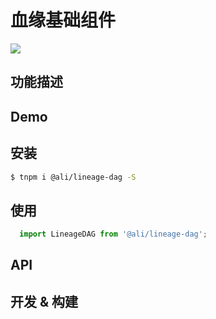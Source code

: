 # 血缘基础组件
![](https://duing.alibaba-inc.com/img/label?keyBgColor=f66901&key=Project&value=DataQ)

## 功能描述
<!-- 这里写一段简单的描述，写一下你的组件/物料功能 -->    

    
## Demo
<!-- Demo为可选项，放riddle或一张图片 -->

    
## 安装
```bash
$ tnpm i @ali/lineage-dag -S
```

    
## 使用
<!-- 简单代码介绍如何写代码 -->
```jsx
  import LineageDAG from '@ali/lineage-dag';
```


## API
<!-- 一张表格介绍你的Props属性 -->


## 开发 & 构建
